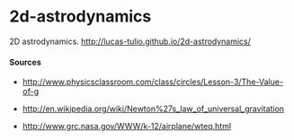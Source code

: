 2d-astrodynamics
================

2D astrodynamics. http://lucas-tulio.github.io/2d-astrodynamics/

#### Sources

- http://www.physicsclassroom.com/class/circles/Lesson-3/The-Value-of-g

- http://en.wikipedia.org/wiki/Newton%27s_law_of_universal_gravitation

- http://www.grc.nasa.gov/WWW/k-12/airplane/wteq.html
